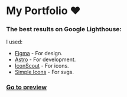 # My Portfolio ❤️

### The best results on Google Lighthouse:

I used:
- [Figma](https://www.figma.com/) - For design.
- [Astro](https://astro.build/) - For development.
- [IconScout](https://iconscout.com/) - For icons.
- [Simple Icons](https://simpleicons.org/) - For svgs.

### [Go to preview](https://devduvan.tech/)
